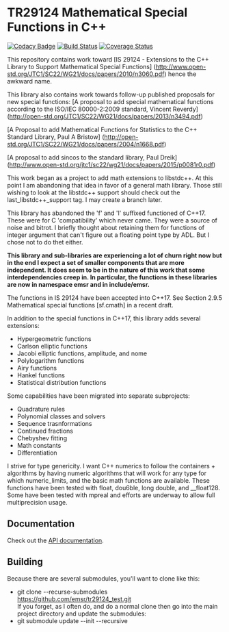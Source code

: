 # TR29124 Mathematical Special Functions in C++

[![Codacy Badge](https://api.codacy.com/project/badge/Grade/bee73172954646a0bf287bdcdd269553)](https://app.codacy.com/app/emsr/tr29124_test?utm_source=github.com&utm_medium=referral&utm_content=emsr/tr29124_test&utm_campaign=Badge_Grade_Dashboard)
[![Build Status](https://travis-ci.org/emsr/tr29124_test.svg?branch=master)](https://travis-ci.org/emsr/tr29124_test)
[![Coverage Status](https://codecov.io/gh/emsr/tr29124_test/branch/master/graph/badge.svg)](https://codecov.io/gh/emsr/tr29124_test)

This repository contains work toward
[IS 29124 - Extensions to the C++ Library to Support Mathematical Special Functions]
(http://www.open-std.org/JTC1/SC22/WG21/docs/papers/2010/n3060.pdf)
hence the awkward name.

This library also contains work towards follow-up published proposals
for new special functions:
[A proposal to add special mathematical functions according to
the ISO/IEC 80000-2:2009 standard, Vincent Reverdy]
(http://open-std.org/JTC1/SC22/WG21/docs/papers/2013/n3494.pdf)

[A Proposal to add Mathematical Functions for Statistics
to the C++ Standard Library, Paul A Bristow]
(http://open-std.org/JTC1/SC22/WG21/docs/papers/2004/n1668.pdf)

[A proposal to add sincos to the standard library, Paul Dreik]
(http://www.open-std.org/jtc1/sc22/wg21/docs/papers/2015/p0081r0.pdf)

This work began as a project to add math extensions to libstdc++.
At this point I am abandoning that idea in favor of a general math library. Those still wishing to look at the libstdc++ support should check out the last_libstdc++_support tag. I may create a branch later.

This library has abandoned the 'f' and 'l' suffixed functioned of C++17. These were for C 'compatibility' which never came.
They were a source of noise and bitrot. I briefly thought about retaining them for functions of integer argument that can't
figure out a floating point type by ADL. But I chose not to do thet either.

<b>This library and sub-libraries are experiencing a lot of churn right now but in the
end I expect a set of smaller components that are more independent.
It does seem to be in the nature of this work that some interdependencies creep in. In particular, the functions in these libraries are now in namespace emsr and in include/emsr.</b>

The functions in IS 29124 have been accepted into C++17.
See Section 2.9.5 Mathematical special functions [sf.cmath] in a recent draft.

In addition to the special functions in C++17, this library adds several extensions:
*   Hypergeometric functions
*   Carlson elliptic functions
*   Jacobi elliptic functions, amplitude, and nome
*   Polylogarithm functions
*   Airy functions
*   Hankel functions
*   Statistical distribution functions

Some capabilities have been migrated into separate subprojects:
*   Quadrature rules
*   Polynomial classes and solvers
*   Sequence trasnformations
*   Continued fractions
*   Chebyshev fitting
*   Math constants
*   Differentiation

I strive for type genericity.  I want C++ numerics to follow
the containers + algorithms by having numeric algorithms that will
work for any type for which numeric_limits, and the basic math functions
are available.  These functions have been tested with float, dou6ble, long double,
and \_\_float128.  Some have been tested with mpreal and efforts are underway to
allow full multiprecision usage.

## Documentation

Check out the [API documentation](https://emsr.github.io/tr29124_test/html/index.html).

## Building

Because there are several submodules, you'll want to clone like this:  
*   git clone --recurse-submodules https://github.com/emsr/tr29124_test.git  
If you forget, as I often do, and do a normal clone then go
into the main project directory and update the submodules:  
*   git submodule update --init --recursive  
